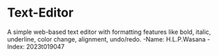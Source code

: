 # Text-Editor
A simple web-based text editor with formatting features like bold, italic, underline, color change, alignment, undo/redo.
-Name: H.L.P.Wasana
-Index: 2023t019047
